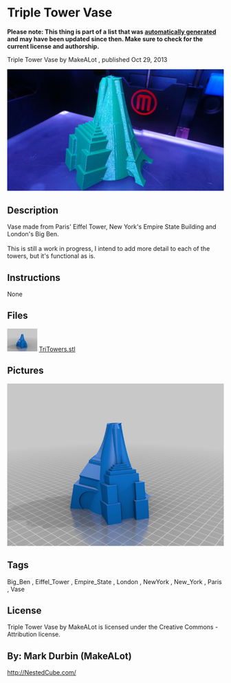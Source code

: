 Triple Tower Vase
===============
**Please note: This thing is part of a list that was [automatically generated](https://github.com/carlosgs/export-things) and may have been updated since then. Make sure to check for the current license and authorship.**  

Triple Tower Vase  by MakeALot , published Oct 29, 2013

![Image](img/TriTower_237_display_large.jpg)

Description
--------
Vase made from Paris' Eiffel Tower, New York's Empire State Building and London's Big Ben.  <br />
<br />
This is still a work in progress, I intend to add more detail to each of the towers, but it's functional as is.

Instructions
--------
None

Files
--------
[![Image](img/TriTowers_preview_tinycard.jpg)](TriTowers.stl)
 [ TriTowers.stl](TriTowers.stl)  



Pictures
--------
![Image](img/TriTowers_display_large.jpg)


Tags
--------
Big_Ben , Eiffel_Tower , Empire_State , London , NewYork , New_York , Paris , Vase  

  

License
--------
Triple Tower Vase by MakeALot is licensed under the Creative Commons - Attribution license.  



By: Mark Durbin (MakeALot)
--------
<http://NestedCube.com/>